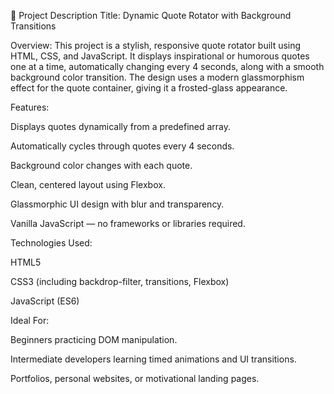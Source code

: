 


 📝 Project Description Title: Dynamic Quote Rotator with Background Transitions

Overview: This project is a stylish, responsive quote rotator built using HTML, CSS, and JavaScript. It displays inspirational or humorous quotes one at a time, automatically changing every 4 seconds, along with a smooth background color transition. The design uses a modern glassmorphism effect for the quote container, giving it a frosted-glass appearance.

Features:

Displays quotes dynamically from a predefined array.

Automatically cycles through quotes every 4 seconds.

Background color changes with each quote.

Clean, centered layout using Flexbox.

Glassmorphic UI design with blur and transparency.

Vanilla JavaScript — no frameworks or libraries required.

Technologies Used:

HTML5

CSS3 (including backdrop-filter, transitions, Flexbox)

JavaScript (ES6)

Ideal For:

Beginners practicing DOM manipulation.

Intermediate developers learning timed animations and UI transitions.

Portfolios, personal websites, or motivational landing pages.
